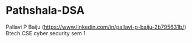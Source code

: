# Pathshala-DSA

Pallavi P Baiju (https://www.linkedin.com/in/pallavi-p-baiju-2b795631b/)
Btech CSE cyber security sem 1
